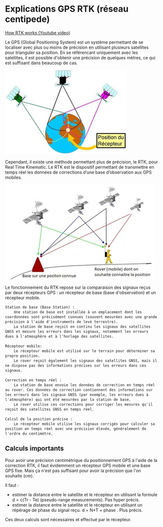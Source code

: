 # Explications GPS RTK (réseau centipede)

[How RTK works (Youtube video)](https://youtu.be/ieearzWTCZw?si=xBmvPip02qQzkm8R)

Le GPS (Global Positioning System) est un système permettant de se localiser avec plus ou moins de précision en utilisant plusieurs satellites pour trianguler sa position. En se référencant uniquement avec les satellites, il est possible d'obtenir une précision de quelques mètres, ce qui est suffisant dans beaucoup de cas.

![GPS](imgs/GPS.jpg)

Cependant, il existe une méthode permettant plus de précision, le RTK, pour Real Time Kinematic.
Le RTK est le dispositif permettant de transmettre en temps réel les données de corrections d’une base d’observation aux GPS mobiles.

![GPS_RTK](imgs/GPS_RTK.jpg)

Le fonctionnement du RTK repose sur la comparaison des signaux reçus par deux récepteurs GPS : un récepteur de base (base d'observation) et un récepteur mobile.

    Station de base (Base Station) :
        Une station de base est installée à un emplacement dont les coordonnées sont précisément connues (souvent mesurées avec une grande précision à l'aide d'instruments de levé terrestre).
        La station de base reçoit en continu les signaux des satellites GNSS et mesure les erreurs dans les signaux, notamment les erreurs dues à l'atmosphère et à l'horloge des satellites.

    Récepteur mobile:
        Le récepteur mobile est utilisé sur le terrain pour déterminer sa propre position.
        Le rover reçoit également les signaux des satellites GNSS, mais il ne dispose pas des informations précises sur les erreurs dans ces signaux.

    Correction en temps réel :
        La station de base envoie les données de correction en temps réel au rover. Ces données de correction contiennent des informations sur les erreurs dans les signaux GNSS (par exemple, les erreurs dues à l'atmosphère) qui ont été mesurées par la station de base.
        Le rover utilise ces corrections pour corriger les mesures qu'il reçoit des satellites GNSS en temps réel.

    Calcul de la position précise :
        Le récepteur mobile utilise les signaux corrigés pour calculer sa position en temps réel avec une précision élevée, généralement de l'ordre du centimètre.

## Calculs importants

Pour avoir une précision centimétrique du positionnement GPS à l'aide de la correction RTK, il faut évidemment un récepteur GPS mobile et une base GPS fixe. Mais ça n'est pas suffisant pour avoir la précision que l'on souhaite (cm). 

Il faut : 
* estimer la distance entre le satellite et le récepteur en utilisant la formule d = c(Tr - Te) (pseudo-range measurements). Pas hyper précis.
* estimer la distance entre le satellite et le récepteur en utilisant un répérage de phase du signal reçu. d = N*T + phase . Plus précis.

Ces deux calculs sont nécessaires et effectué par le récepteur. 